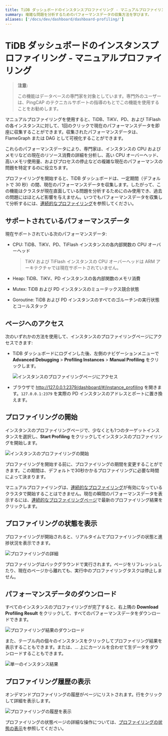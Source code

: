 ```yaml
---
title: TiDB ダッシュボードのインスタンスプロファイリング - マニュアルプロファイリング
summary: 複雑な問題を分析するためのパフォーマンスデータの収集方法を学びます。
aliases: ['/docs/dev/dashboard/dashboard-profiling/']
---
```


# TiDB ダッシュボードのインスタンスプロファイリング - マニュアルプロファイリング

> **注意:**
>
> この機能はデータベースの専門家を対象としています。専門外のユーザーは、PingCAP のテクニカルサポートの指導のもとでこの機能を使用することをお勧めします。

マニュアルプロファイリングを使用すると、TiDB、TiKV、PD、および TiFlash の各インスタンスに対して、1回のクリックで現在のパフォーマンスデータを即座に収集することができます。収集されたパフォーマンスデータは、FlameGraph または DAG として可視化することができます。

これらのパフォーマンスデータにより、専門家は、インスタンスの CPU およびメモリなどの現在のリソース消費の詳細を分析し、高い CPU オーバーヘッド、高いメモリ使用量、およびプロセスの停止などの複雑な現在のパフォーマンスの問題を特定するのに役立ちます。

プロファイリングを開始すると、TiDB ダッシュボードは、一定期間（デフォルトで 30 秒）の間、現在のパフォーマンスデータを収集します。したがって、この機能はクラスタが現在直面している問題を分析するためにのみ使用でき、過去の問題にはほとんど影響を与えません。いつでもパフォーマンスデータを収集して分析するには、[連続的なプロファイリング](/dashboard/continuous-profiling.md)を参照してください。

## サポートされているパフォーマンスデータ

現在サポートされている次のパフォーマンスデータ:

- CPU: TiDB、TiKV、PD、TiFlash インスタンスの各内部関数の CPU オーバーヘッド

  > TiKV および TiFlash インスタンスの CPU オーバーヘッドは ARM アーキテクチャでは現在サポートされていません。

- Heap: TiDB、TiKV、PD インスタンスの各内部関数のメモリ消費

- Mutex: TiDB および PD インスタンスのミューテックス競合状態

- Goroutine: TiDB および PD インスタンスのすべてのゴルーチンの実行状態とコールスタック

## ページへのアクセス

次のいずれかの方法を使用して、インスタンスのプロファイリングページにアクセスできます:

* TiDB ダッシュボードにログインした後、左側のナビゲーションメニューで **Advanced Debugging** > **Profiling Instances** > **Manual Profiling** をクリックします。

  ![インスタンスのプロファイリングページにアクセス](/media/dashboard/dashboard-profiling-access.png)

* ブラウザで <http://127.0.0.1:2379/dashboard/#/instance_profiling> を開きます。`127.0.0.1:2379` を実際の PD インスタンスのアドレスとポートに置き換えます。

## プロファイリングの開始

インスタンスのプロファイリングページで、少なくとも1つのターゲットインスタンスを選択し、**Start Profiling** をクリックしてインスタンスのプロファイリングを開始します。

![インスタンスのプロファイリングの開始](/media/dashboard/dashboard-profiling-start.png)
  
プロファイリングを開始する前に、プロファイリングの期間を変更することができます。この期間は、デフォルトで30秒かかるプロファイリングに必要な時間によって決まります。

マニュアルプロファイリングは、[連続的なプロファイリング](/dashboard/continuous-profiling.md)が有効になっているクラスタで開始することはできません。現在の瞬間のパフォーマンスデータを表示するには、[連続的なプロファイリングページ](/dashboard/continuous-profiling.md#access-the-page)で最新のプロファイリング結果をクリックします。

## プロファイリングの状態を表示

プロファイリングが開始されると、リアルタイムでプロファイリングの状態と進捗状況を表示できます。

![プロファイリングの詳細](/media/dashboard/dashboard-profiling-view-progress.png)

プロファイリングはバックグラウンドで実行されます。ページをリフレッシュしたり、現在のページから離れても、実行中のプロファイリングタスクは停止しません。

## パフォーマンスデータのダウンロード

すべてのインスタンスのプロファイリングが完了すると、右上隅の **Download Profiling Result** をクリックして、すべてのパフォーマンスデータをダウンロードできます。

![プロファイリング結果のダウンロード](/media/dashboard/dashboard-profiling-download.png)

また、テーブル内の個々のインスタンスをクリックしてプロファイリング結果を表示することもできます。または、... 上にカーソルを合わせて生データをダウンロードすることもできます。

![単一のインスタンス結果](/media/dashboard/dashboard-profiling-view-single.png)

## プロファイリング履歴の表示

オンデマンドプロファイリングの履歴がページにリストされます。行をクリックして詳細を表示します。

![プロファイリングの履歴を表示](/media/dashboard/dashboard-profiling-history.png)

プロファイリングの状態ページの詳細な操作については、[プロファイリングの状態の表示](#view-profiling-status)を参照してください。